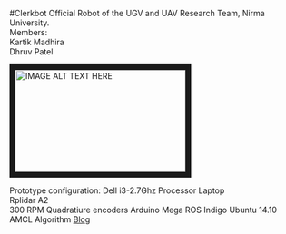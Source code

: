 #Clerkbot
Official Robot of the UGV and UAV Research Team, Nirma University.  
Members:  
Kartik Madhira  
Dhruv Patel  

<a href="http://www.youtube.com/watch?feature=player_embedded&v=E0TS8oXNmkw
" target="_blank"><img src="http://img.youtube.com/vi/E0TS8oXNmkw/0.jpg" 
alt="IMAGE ALT TEXT HERE" width="300" height="180" border="10" /></a>  

Prototype configuration:
Dell i3-2.7Ghz Processor Laptop  
Rplidar A2  
300 RPM Quadratiure encoders
Arduino Mega 
ROS Indigo
Ubuntu 14.10
AMCL Algorithm
[Blog](https://www.techspirityou.blogspot.com)
